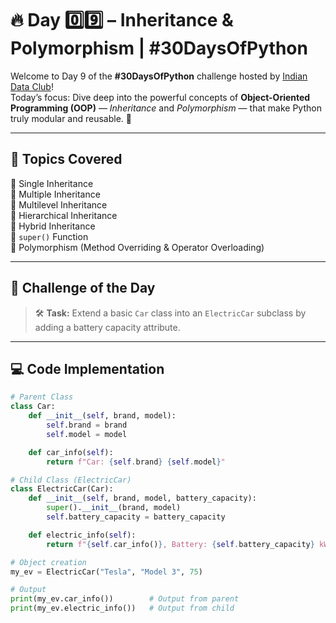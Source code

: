 # 🔥 Day 0️⃣9️⃣ – Inheritance & Polymorphism | #30DaysOfPython

Welcome to Day 9 of the **#30DaysOfPython** challenge hosted by [Indian Data Club](https://indiandataclub.com)!  
Today’s focus: Dive deep into the powerful concepts of **Object-Oriented Programming (OOP)** — *Inheritance* and *Polymorphism* — that make Python truly modular and reusable. 🐍

---

## 📌 Topics Covered

🔹 Single Inheritance  
🔹 Multiple Inheritance  
🔹 Multilevel Inheritance  
🔹 Hierarchical Inheritance  
🔹 Hybrid Inheritance  
🔹 `super()` Function  
🔹 Polymorphism (Method Overriding & Operator Overloading)

---

## 🎯 Challenge of the Day

> 🛠️ **Task:** Extend a basic `Car` class into an `ElectricCar` subclass by adding a battery capacity attribute.

---

## 💻 Code Implementation

```python
# Parent Class
class Car:
    def __init__(self, brand, model):
        self.brand = brand
        self.model = model

    def car_info(self):
        return f"Car: {self.brand} {self.model}"

# Child Class (ElectricCar)
class ElectricCar(Car):
    def __init__(self, brand, model, battery_capacity):
        super().__init__(brand, model)
        self.battery_capacity = battery_capacity

    def electric_info(self):
        return f"{self.car_info()}, Battery: {self.battery_capacity} kWh"

# Object creation
my_ev = ElectricCar("Tesla", "Model 3", 75)

# Output
print(my_ev.car_info())        # Output from parent
print(my_ev.electric_info())   # Output from child

